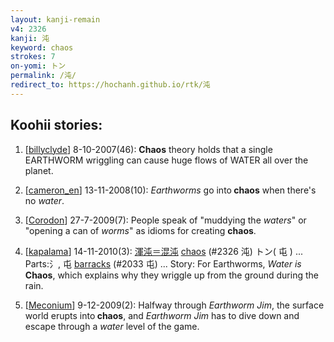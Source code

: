 ```yaml
---
layout: kanji-remain
v4: 2326
kanji: 沌
keyword: chaos
strokes: 7
on-yomi: トン
permalink: /沌/
redirect_to: https://hochanh.github.io/rtk/沌
---
```


## Koohii stories: 

1) [<a href="http://kanji.koohii.com/profile/billyclyde">billyclyde</a>] 8-10-2007(46): <strong>Chaos</strong> theory holds that a single EARTHWORM wriggling can cause huge flows of WATER all over the planet.

2) [<a href="http://kanji.koohii.com/profile/cameron_en">cameron_en</a>] 13-11-2008(10): <em>Earthworms</em> go into<strong> chaos</strong> when there&#039;s no <em>water</em>.

3) [<a href="http://kanji.koohii.com/profile/Corodon">Corodon</a>] 27-7-2009(7): People speak of &quot;muddying the <em>waters</em>&quot; or &quot;opening a can of <em>worms</em>&quot; as idioms for creating <strong>chaos</strong>.

4) [<a href="http://kanji.koohii.com/profile/kapalama">kapalama</a>] 14-11-2010(3): <a href="midori://search?text=渾沌＝混沌">渾沌＝混沌</a> <a href="../v4/2326.html">chaos</a> (#2326 沌) トン( 屯 ) ... Parts:氵, 屯 <a href="../v4/2033.html">barracks</a> (#2033 屯) ... Story: For Earthworms, <em>Water is</em><strong> Chaos</strong>, which explains why they wriggle up from the ground during the rain.

5) [<a href="http://kanji.koohii.com/profile/Meconium">Meconium</a>] 9-12-2009(2): Halfway through <em>Earthworm Jim</em>, the surface world erupts into<strong> chaos</strong>, and <em>Earthworm Jim</em> has to dive down and escape through a <em>water</em> level of the game.


